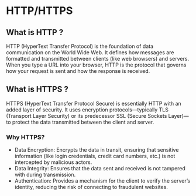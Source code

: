 # HTTP/HTTPS

## What is HTTP ?

HTTP (HyperText Transfer Protocol) is the foundation of data communication on the World Wide Web. It defines how messages are formatted and transmitted between clients (like web browsers) and servers. When you type a URL into your browser, HTTP is the protocol that governs how your request is sent and how the response is received.

## What is HTTPS ?

HTTPS (HyperText Transfer Protocol Secure) is essentially HTTP with an added layer of security. It uses encryption protocols—typically TLS (Transport Layer Security) or its predecessor SSL (Secure Sockets Layer)—to protect the data transmitted between the client and server.

### Why HTTPS?

- Data Encryption: Encrypts the data in transit, ensuring that sensitive information (like login credentials, credit card numbers, etc.) is not intercepted by malicious actors.
- Data Integrity: Ensures that the data sent and received is not tampered with during transmission.
- Authentication: Provides a mechanism for the client to verify the server’s identity, reducing the risk of connecting to fraudulent websites.
